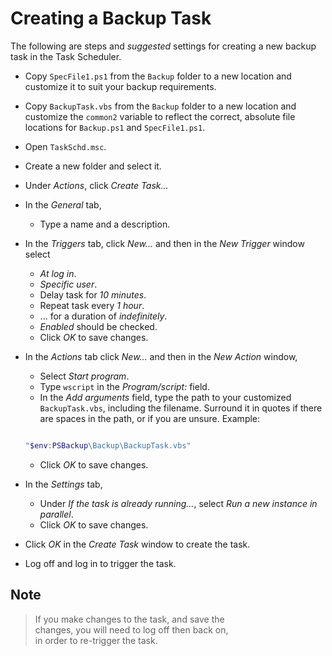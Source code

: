 # Creating a Backup Task

The following are steps and *suggested* settings for creating a new backup task in the Task Scheduler.

- Copy `SpecFile1.ps1` from the `Backup` folder to a new location and customize it to suit your backup requirements.

- Copy `BackupTask.vbs` from the `Backup` folder to a new location and customize the `common2` variable to reflect the correct, absolute file locations for `Backup.ps1` and `SpecFile1.ps1`.

- Open `TaskSchd.msc`.
- Create a new folder and select it.
- Under *Actions*, click *Create Task...*
- In the *General* tab,

  - Type a name and a description.

- In the *Triggers* tab, click *New...* and then in the *New Trigger* window select

  - *At log in*.
  - *Specific user*.
  - Delay task for *10 minutes*.
  - Repeat task every *1 hour*.
  - ... for a duration of *indefinitely*.
  - *Enabled* should be checked.
  - Click *OK* to save changes.

- In the *Actions* tab click *New...* and then in the *New Action* window,

  - Select *Start  program*.
  - Type `wscript` in the *Program/script:* field.
  - In the *Add arguments* field, type the path to your customized `BackupTask.vbs`, including the filename. Surround it in quotes if there are spaces in the path, or if you are unsure. Example:

  ``` PowerShell

  "$env:PSBackup\Backup\BackupTask.vbs"
  ```

  - Click *OK* to save changes.

- In the *Settings* tab,

  - Under *If the task is already running...*, select *Run a new instance in parallel*.
  - Click *OK* to save changes.

- Click *OK* in the *Create Task* window to create the task.

- Log off and log in to trigger the task.

## Note

> If you make changes to the task, and save the  
> changes, you will need to log off then back on,  
> in order to re-trigger the task.  

